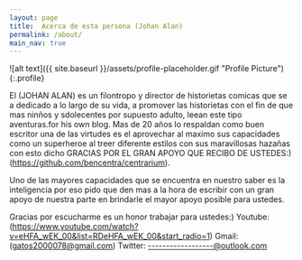 ```yaml
---
layout: page
title:  Acerca de esta persona (Johan Alan)
permalink: /about/
main_nav: true
---
```


![alt text]({{ site.baseurl }}/assets/profile-placeholder.gif "Profile Picture"){:.profile}

El (JOHAN ALAN) es un filontropo y director de historietas comicas que se a dedicado a lo largo de su vida, a promover las historietas con el fin de que mas ninños y sdolecentes por supuesto adulto, leean este tipo aventuras.for his own blog. Mas de 20 años lo respaldan como buen escritor una de las virtudes es el aprovechar al maximo sus capacidades como un superheroe al treer diferente estilos con sus maravillosas hazañas con esto dicho GRACIAS POR EL GRAN APOYO QUE RECIBO DE USTEDES:)(https://github.com/bencentra/centrarium).

Uno de las mayores capacidades que se encuentra en nuestro saber es la inteligencia por eso pido que den mas a la hora de escribir con un gran apoyo de nuestra parte en brindarle el mayor apoyo posible para ustedes.

Gracias por escucharme es un honor trabajar para ustedes:)
Youtube:(https://www.youtube.com/watch?v=eHFA_wEK_00&list=RDeHFA_wEK_00&start_radio=1)
Gmail: (gatos2000078@gmail.com)
Twitter: ------------------@outlook.com
